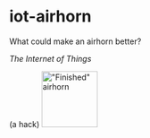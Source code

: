# iot-airhorn

What could make an airhorn better?

_The Internet of Things_

(a hack)
<img src="/wolfd/iot-airhorn/raw/master/IoT-airhorn.jpg" alt="&quot;Finished&quot; airhorn" width="100px">
